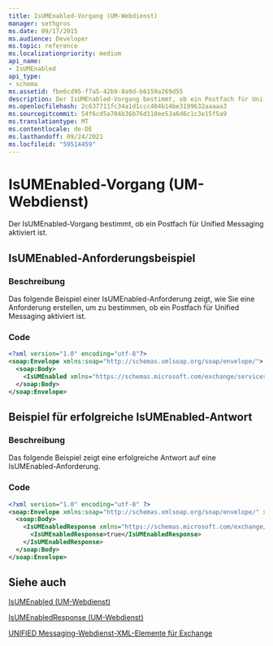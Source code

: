 ```yaml
---
title: IsUMEnabled-Vorgang (UM-Webdienst)
manager: sethgros
ms.date: 09/17/2015
ms.audience: Developer
ms.topic: reference
ms.localizationpriority: medium
api_name:
- IsUMEnabled
api_type:
- schema
ms.assetid: fbe6cd95-f7a5-42b9-8a9d-b6159a269d55
description: Der IsUMEnabled-Vorgang bestimmt, ob ein Postfach für Unified Messaging aktiviert ist.
ms.openlocfilehash: 2c637711fc34a1d1ccc484b14be3199632aaaaa3
ms.sourcegitcommit: 54f6cd5a704b36b76d110ee53a6d6c1c3e15f5a9
ms.translationtype: MT
ms.contentlocale: de-DE
ms.lasthandoff: 09/24/2021
ms.locfileid: "59514459"
---
```

# <a name="isumenabled-operation-um-web-service"></a>IsUMEnabled-Vorgang (UM-Webdienst)

Der IsUMEnabled-Vorgang bestimmt, ob ein Postfach für Unified Messaging aktiviert ist.
  
## <a name="isumenabled-request-example"></a>IsUMEnabled-Anforderungsbeispiel

### <a name="description"></a>Beschreibung

Das folgende Beispiel einer IsUMEnabled-Anforderung zeigt, wie Sie eine Anforderung erstellen, um zu bestimmen, ob ein Postfach für Unified Messaging aktiviert ist.
  
### <a name="code"></a>Code

```XML
<?xml version="1.0" encoding="utf-8"?>
<soap:Envelope xmlns:soap="http://schemas.xmlsoap.org/soap/envelope/">
  <soap:Body>
    <IsUMEnabled xmlns="https://schemas.microsoft.com/exchange/services/2006/messages" />
  </soap:Body>
</soap:Envelope>
```

## <a name="successful-isumenabled-response-example"></a>Beispiel für erfolgreiche IsUMEnabled-Antwort

### <a name="description"></a>Beschreibung

Das folgende Beispiel zeigt eine erfolgreiche Antwort auf eine IsUMEnabled-Anforderung.
  
### <a name="code"></a>Code

```XML
<?xml version="1.0" encoding="utf-8" ?>
<soap:Envelope xmlns:soap="http://schemas.xmlsoap.org/soap/envelope/" xmlns:xsi="http://www.w3.org/2001/XMLSchema-instance" xmlns:xsd="http://www.w3.org/2001/XMLSchema">
  <soap:Body>
    <IsUMEnabledResponse xmlns="https://schemas.microsoft.com/exchange/services/2006/messages">
      <IsUMEnabledResponse>true</IsUMEnabledResponse> 
    </IsUMEnabledResponse>
  </soap:Body>
</soap:Envelope>
```

## <a name="see-also"></a>Siehe auch



[IsUMEnabled (UM-Webdienst)](isumenabled-um-web-service.md)
  
[IsUMEnabledResponse (UM-Webdienst)](isumenabledresponse-um-web-service.md)


[UNIFIED Messaging-Webdienst-XML-Elemente für Exchange](unified-messaging-web-service-xml-elements-for-exchange.md)

